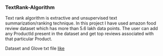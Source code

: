 ### TextRank-Algorithm
Text rank algorithm is extractive and unsupervised text summarization/ranking technique. In this project I have used amazon food review dataset which has more than 5.6 lakh data points. The user can add any ProductId present in the dataset and get top reviews associated with that particular Product. 

Dataset and Glove txt file [like](https://drive.google.com/drive/folders/1C7ectOlEA9vZ3JDfkTN6W-mqMydvXirM?usp=sharing)
